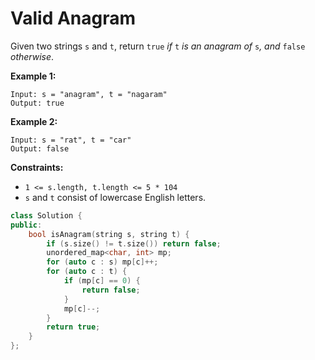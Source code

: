 # Valid Anagram

Given two strings `s` and `t`, return `true` *if* `t` *is an anagram of* `s`*, and* `false` *otherwise*.

 

**Example 1:**

```
Input: s = "anagram", t = "nagaram"
Output: true
```

**Example 2:**

```
Input: s = "rat", t = "car"
Output: false
```

 

**Constraints:**

- `1 <= s.length, t.length <= 5 * 104`
- `s` and `t` consist of lowercase English letters.

```c++
class Solution {
public:
    bool isAnagram(string s, string t) {
        if (s.size() != t.size()) return false;
        unordered_map<char, int> mp;
        for (auto c : s) mp[c]++;
        for (auto c : t) {
            if (mp[c] == 0) {
                return false;
            }
            mp[c]--;
        }
        return true;
    }
};
```

